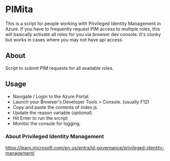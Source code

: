 # PIMita
This is a script for people working with Privileged Identity Management in Azure. If you have to frequently request PIM access to multiple roles, this will basically activate all roles for you via browser dev console. It's clunky but works in cases where you may not have api access.

## About
Script to submit PIM requests for all available roles.

## Usage
- Navigate / Login to the Azure Portal.
- Launch your Browser's Developer Tools > Console. (usually F12)
- Copy and paste the contents of index.js.
- Update the reason variable (*optional*).
- Hit Enter to run the srcript
- Monitor the console for logging.

### About Privileged Identity Management
https://learn.microsoft.com/en-us/entra/id-governance/privileged-identity-management/
